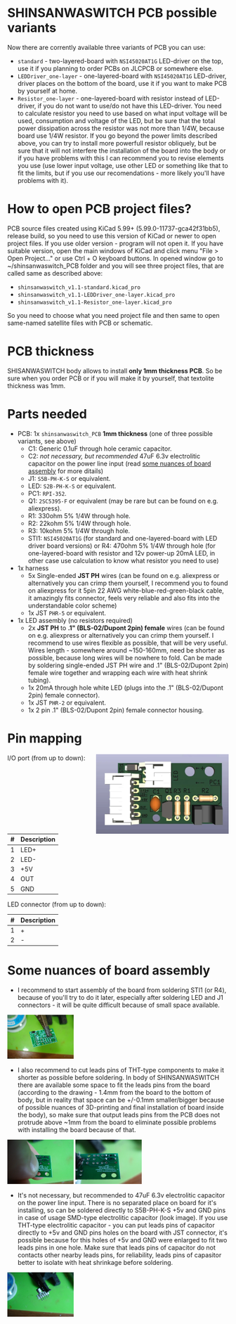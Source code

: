 # SHINSANWASWITCH PCB possible variants

Now there are corrently available three variants of PCB you can use:
- `standard` - two-layered-board with `NSI45020AT1G` LED-driver on the top, use it if you planning to order PCBs on JLCPCB or somewhere else.
- `LEDDriver_one-layer` - one-layered-board with `NSI45020AT1G` LED-driver, driver places on the bottom of the board, use it if you want to make PCB by yourself at home.
- `Resistor_one-layer` - one-layered-board with resistor instead of LED-driver, if you do not want to use/do not have this LED-driver. You need to calculate resistor you need to use based on what input voltage will be used, consumption and voltage of the LED, but be sure that the total power dissipation across the resistor was not more than 1/4W, because board use 1/4W resistor. If you go beyond the power limits described above, you can try to install more powerfull resistor obliquely, but be sure that it will not interfere the installation of the board into the body or if you have problems with this I can recommend you to revise elements you use (use lower input voltage, use other LED or something like that to fit the limits, but if you use our recomendations - more likely you'll have problems with it).

# How to open PCB project files?
PCB source files created using KiCad 5.99+ (5.99.0-11737-gca42f31bb5), release build, so you need to use this version of KiCad or newer to open project files. If you use older version - program will not open it.
If you have suitable version, open the main windows of KiCad and click menu "File > Open Project..." or use  Ctrl + O keyboard buttons. In opened window go to ~/shinsanwaswitch_PCB folder and you will see three project files, that are called same as described above:
- `shinsanwaswitch_v1.1-standard.kicad_pro`
- `shinsanwaswitch_v1.1-LEDDriver_one-layer.kicad_pro`
- `shinsanwaswitch_v1.1-Resistor_one-layer.kicad_pro`

So you need to choose what you need project file and then same to open same-named satellite files with PCB or schematic.

# PCB thickness
SHISANWASWITCH body allows to install **only 1mm thickness PCB**. So be sure when you order PCB or if you will make it by yourself, that textolite thickness was 1mm.

# Parts needed

- PCB: 1x `shinsanwaswitch_PCB` **1mm thickness** (one of three possible variants, see above)
  - C1: Generic 0.1uF through hole ceramic capacitor.
  - C2: *not necessary, but recommended* 47uF 6.3v electrolitic capacitor on the power line input (read [some nuances of board assembly](#some-nuances-of-board-assembly) for more ditails)
  - J1: `S5B-PH-K-S` or equivalent.
  - LED: `S2B-PH-K-S` or equivalent.
  - PC1: `RPI-352`.
  - Q1: `2SC5395-F` or equivalent (may be rare but can be found on e.g. aliexpress).
  - R1: 330ohm 5% 1/4W through hole.
  - R2: 22kohm 5% 1/4W through hole.
  - R3: 10kohm 5% 1/4W through hole.
  - STI1: `NSI45020AT1G` (for standard and one-layered-board with LED driver board versions) or R4: 470ohm 5% 1/4W through hole (for one-layered-board with resistor and 12v power-up 20mA LED, in other case use calculation to know what resistor you need to use)
- 1x harness
  - 5x Single-ended **JST PH** wires (can be found on e.g. aliexpress or alternatively you can crimp them yourself, I recommend you to found on aliexpress for it 5pin 22 AWG white-blue-red-green-black cable, it amazingly fits connector, feels very reliable and also fits into the understandable color scheme)
  - 1x JST `PHR-5` or equivalent.
- 1x LED assembly (no resistors required)
  - 2x **JST PH** to **.1" (BLS-02/Dupont 2pin) female** wires (can be found on e.g. aliexpress or alternatively you can crimp them yourself. I recommend to use wires flexible as possible, that will be very useful. Wires length - somewhere around ~150-160mm, need be shorter as possible, because long wires will be nowhere to fold. Can be made by soldering single-ended JST PH wire and .1" (BLS-02/Dupont 2pin) female wire together and wrapping each wire with heat shrink tubing).
  - 1x 20mA through hole white LED (plugs into the .1" (BLS-02/Dupont 2pin) female connector).
  - 1x JST `PHR-2` or equivalent.
  - 1x 2 pin .1" (BLS-02/Dupont 2pin) female connector housing.
  
# Pin mapping

<img src="https://raw.githubusercontent.com/steelpuxnastik/SHINSANWASWITCH/version1.1/source/board.webp" align="right" alt="board" width=60% height=60% />


I/O port (from up to down):

| \#  | Description |
| --- | ----------- |
|  1  | LED+ |
|  2  | LED- |
|  3  | +5V |
|  4  | OUT |
|  5  | GND |

LED connector (from up to down):

| \#  | Description |
| --- | ----------- |
|  1  | + |
|  2  | - |

# Some nuances of board assembly

- I recommend to start assembly of the board from soldering STI1 (or R4), because of you'll try to do it later, especially after soldering LED and J1 connectors - it will be quite difficult because of small space available.
<img src="https://raw.githubusercontent.com/steelpuxnastik/SHINSANWASWITCH/version1.1/source/assimages/1.webp" alt="board" width=30% height=30% />

- I also recommend to cut leads pins of THT-type components to make it shorter as possible before soldering. In body of SHINSANWASWITCH there are available some space to fit the leads pins from the board (according to the drawing - 1.4mm from the board to the bottom of body, but in reality that space can be +/-0.1mm smaller/bigger because of possible nuances of 3D-printing and final installation of board inside the body), so make sure that output leads pins from the PCB does not protrude above ~1mm from the board to eliminate possible problems with installing the board because of that.

<img src="https://raw.githubusercontent.com/steelpuxnastik/SHINSANWASWITCH/version1.1/source/assimages/2.webp" alt="board" width=30% height=30% /> <img src="https://raw.githubusercontent.com/steelpuxnastik/SHINSANWASWITCH/version1.1/source/assimages/3.webp" alt="board" width=30% height=30% /> 

- It's not necessary, but recommended to 47uF 6.3v electrolitic capacitor on the power line input. There is no separated place on board for it's installing, so can be soldered directly to S5B-PH-K-S +5v and GND pins in case of usage SMD-type electrolitic capacitor (look image). If you use THT-type electrolitic capacitor - you can put leads pins of capacitor directly to +5v and GND pins holes on the board with JST connector, it's possible because for this holes of +5v and GND were enlarged to fit two leads pins in one hole. Make sure that leads pins of capacitor do not contacts other nearby leads pins, for reliability, leads pins of capasitor better to isolate with heat shrinkage before soldering.

<img src="https://raw.githubusercontent.com/steelpuxnastik/SHINSANWASWITCH/version1.1/source/assimages/4.webp" alt="board" width=30% height=30% /> 